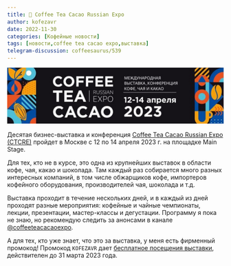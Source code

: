 ```yaml
---
title: 📰 Coffee Tea Cacao Russian Expo
author: kofezavr
date: 2022-11-30
categories: [Кофейные новости]
tags: [новости,coffee tea cacao expo,выставка]
telegram-discussion: coffeesaurus/539
--- 
```

![Coffee Tea Cacao Russian Expo](/assets/img/posts/22/11/coffeeteacacaoexpo.jpg)

Десятая бизнес-выставка и конференция [Coffee Tea Cacao Russian Expo (CTCRE)](https://coffeeteacacaoexpo.ru/ru/visitors/visitorregistration) пройдет в Москве с 12 по 14 апреля 2023 г. на площадке Main Stage. 

Для тех, кто не в курсе, это одна из крупнейших выставок в области кофе, чая, какао и шоколада. Там каждый раз собирается много разных интересных компаний, в том числе обжарщиков кофе, импортеров кофейного оборудования, производителей чая, шоколада и т.д. 

Выставка проходит в течение нескольких дней, и в каждый из дней проходят разные мероприятия: кофейные и чайные чемпионаты, лекции, презентации, мастер-классы и дегустации. Программу я пока не знаю, но рекомендую следить за анонсами в канале [@coffeeteacacaoexpo](https://t.me/coffeeteacacaoexpo). 

А для тех, кто уже знает, что это за выставка, у меня есть фирменный промокод! Промокод `KOFEZAVR` дает [бесплатное посещения выставки](https://coffeeteacacaoexpo.ru/ru/visitors/visitorregistration), действителен до 31 марта 2023 года.
